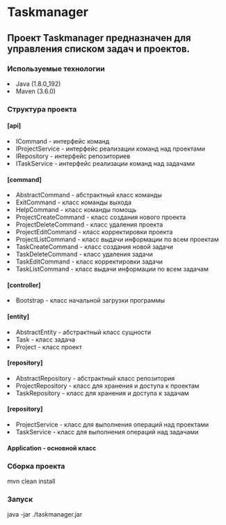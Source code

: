 <h1>Taskmanager</h1>

<h2>Проект Taskmanager предназначен для управления списком задач и проектов.</h2>

<h3>Используемые технологии</h3>

<li> Java (1.8.0_192)</li>

<li> Maven (3.6.0)</li>

<h3>Структура проекта</h3>

<h4>[api]</h4>

<li> ICommand - интерфейс команд</li>

<li> IProjectService - интерфейс реализации команд над проектами</li>

<li> IRepository - интерфейс репозиториев</li>

<li> ITaskService - интерфейс реализации команд над задачами</li>

<h4>[command]</h4>

<li> AbstractCommand - абстрактный класс команды</li>

<li> ExitCommand - класс команды выхода</li>

<li> HelpCommand - класс команды помощь</li>

<li> ProjectCreateCommand - класс создания нового проекта</li>

<li> ProjectDeleteCommand - класс удаления проекта</li>

<li> ProjectEditCommand - класс корректировки проекта</li>

<li> ProjectListCommand - класс выдачи информации по всем проектам</li>

<li> TaskCreateCommand - класс создания новой задачи</li>

<li> TaskDeleteCommand - класс удаления задачи</li>

<li> TaskEditCommand - класс корректировки задачи</li>

<li> TaskListCommand - класс выдачи информации по всем задачам</li>

<h4>[controller]</h4>

<li> Bootstrap - класс начальной загрузки программы</li>

<h4>[entity]</h4>

<li> AbstractEntity - абстрактный класс сущности</li>

<li> Task - класс задача</li>

<li> Project - класс проект</li>

<h4>[repository]</h4>

<li> AbstractRepository - абстрактный класс репозитория</li>

<li> ProjectRepository - класс для хранения и доступа к проектам</li>

<li> TaskRepository - класс для хранения и доступа к задачам</li>

<h4>[repository]</h4>

<li> ProjectService - класс для выполнения операций над проектами</li>

<li> TaskService - класс для выполнения операций над задачами</li>

<h4>Application - основной класс</h4>

<h3>Сборка проекта</h3>

 mvn clean install

<h3>Запуск</h3>

 java -jar ./taskmanager.jar
